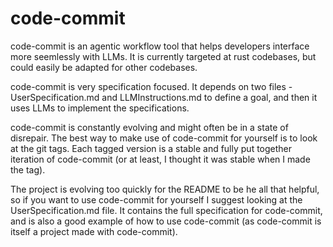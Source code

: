 # code-commit

code-commit is an agentic workflow tool that helps developers interface more
seemlessly with LLMs. It is currently targeted at rust codebases, but could
easily be adapted for other codebases.

code-commit is very specification focused. It depends on two files -
UserSpecification.md and LLMInstructions.md to define a goal, and then it uses
LLMs to implement the specifications.

code-commit is constantly evolving and might often be in a state of disrepair.
The best way to make use of code-commit for yourself is to look at the git
tags. Each tagged version is a stable and fully put together iteration of
code-commit (or at least, I thought it was stable when I made the tag).

The project is evolving too quickly for the README to be he all that helpful,
so if you want to use code-commit for yourself I suggest looking at the
UserSpecification.md file. It contains the full specification for code-commit,
and is also a good example of how to use code-commit (as code-commit is itself
a project made with code-commit).
